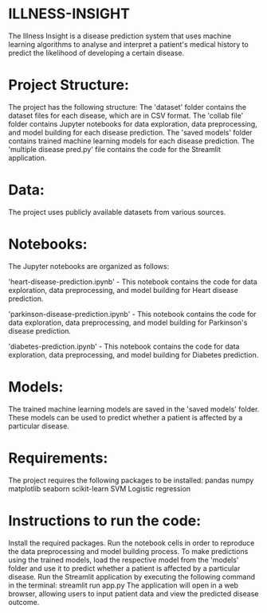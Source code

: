 # ILLNESS-INSIGHT
The Illness Insight is a disease prediction system that uses machine learning algorithms to analyse and interpret a patient's medical history to predict the likelihood of developing a certain disease.

# Project Structure:
The project has the following structure:
The 'dataset' folder contains the dataset files for each disease, which are in CSV format.
The 'collab file' folder contains Jupyter notebooks for data exploration, data preprocessing, and model building for each disease prediction.
The 'saved models' folder contains trained machine learning models for each disease prediction.
The 'multiple disease pred.py' file contains the code for the Streamlit application.

# Data:
The project uses publicly available datasets from various sources.

# Notebooks:
The Jupyter notebooks are organized as follows:

'heart-disease-prediction.ipynb' - This notebook contains the code for data exploration, data preprocessing, and model building for Heart disease prediction.

'parkinson-disease-prediction.ipynb' - This notebook contains the code for data exploration, data preprocessing, and model building for Parkinson's disease prediction.

'diabetes-prediction.ipynb' - This notebook contains the code for data exploration, data preprocessing, and model building for Diabetes prediction.

# Models:
The trained machine learning models are saved in the 'saved models' folder. These models can be used to predict whether a patient is affected by a particular disease.

# Requirements:
The project requires the following packages to be installed:
pandas
numpy
matplotlib
seaborn
scikit-learn
SVM
Logistic regression

# Instructions to run the code:
Install the required packages.
Run the notebook cells in order to reproduce the data preprocessing and model building process.
To make predictions using the trained models, load the respective model from the 'models' folder and use it to predict whether a patient is affected by a particular disease.
Run the Streamlit application by executing the following command in the terminal:
streamlit run app.py
The application will open in a web browser, allowing users to input patient data and view the predicted disease outcome.

